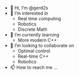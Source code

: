 - 👋 Hi, I’m @gerd2s
- 👀 I’m interested in
  - Real time computing
  - Robotics
  - Discrete Math
- 🌱 I’m currently learning
  - More modern C++
- 💞️ I’m looking to collaborate on
  - Optimal control
  - Real-time C++
  - Robotics
- 📫 How to reach me ...

<!---
gerd2s/gerd2s is a ✨ special ✨ repository because its `README.md` (this file) appears on your GitHub profile.
You can click the Preview link to take a look at your changes.
--->
